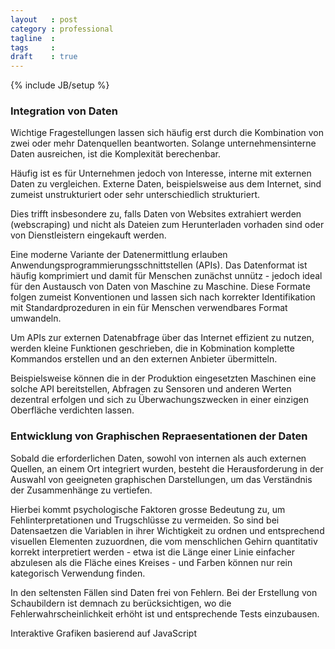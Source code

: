 ```yaml
---
layout   : post
category : professional
tagline  : 
tags     : 
draft    : true
---
```

{% include JB/setup %}

### Integration von Daten

Wichtige Fragestellungen lassen sich häufig erst durch die Kombination von zwei oder mehr Datenquellen beantworten. Solange unternehmensinterne Daten ausreichen, ist die Komplexität berechenbar.

Häufig ist es für Unternehmen jedoch von Interesse, interne mit externen Daten zu vergleichen. Externe Daten, beispielsweise aus dem Internet, sind zumeist unstrukturiert oder sehr unterschiedlich strukturiert.

Dies trifft insbesondere zu, falls Daten von Websites extrahiert werden (webscraping) und nicht als Dateien zum Herunterladen vorhaden sind oder von Dienstleistern eingekauft werden.

Eine moderne Variante der Datenermittlung erlauben Anwendungsprogrammierungsschnittstellen (APIs). Das Datenformat ist häufig komprimiert und damit für Menschen zunächst unnütz - jedoch ideal für den Austausch von Daten von Maschine zu Maschine. Diese Formate folgen zumeist Konventionen und lassen sich nach korrekter Identifikation mit Standardprozeduren in ein für Menschen verwendbares Format umwandeln.

Um APIs zur externen Datenabfrage über das Internet effizient zu nutzen, werden kleine Funktionen geschrieben, die in Kobmination komplette Kommandos erstellen und an den externen Anbieter übermitteln.

Beispielsweise können die in der Produktion eingesetzten Maschinen eine solche API bereitstellen, Abfragen zu Sensoren und anderen Werten dezentral erfolgen und sich zu Überwachungszwecken in einer einzigen Oberfläche verdichten lassen.

### Entwicklung von Graphischen Repraesentationen der Daten

Sobald die erforderlichen Daten, sowohl von internen als auch externen Quellen, an einem Ort integriert wurden, besteht die Herausforderung in der Auswahl von geeigneten graphischen Darstellungen, um das Verständnis der Zusammenhänge zu vertiefen.

Hierbei kommt psychologische Faktoren grosse Bedeutung zu, um Fehlinterpretationen und Trugschlüsse zu vermeiden. So sind bei Datensaetzen die Variablen in ihrer Wichtigkeit zu ordnen und entsprechend visuellen Elementen zuzuordnen, die vom menschlichen Gehirn quantitativ korrekt interpretiert werden - etwa ist die Länge einer Linie einfacher abzulesen als die Fläche eines Kreises - und Farben können nur rein kategorisch Verwendung finden.

In den seltensten Fällen sind Daten frei von Fehlern. Bei der Erstellung von Schaubildern ist demnach zu berücksichtigen, wo die Fehlerwahrscheinlichkeit erhöht ist und entsprechende Tests einzubausen.

Interaktive Grafiken basierend auf JavaScript 

